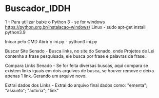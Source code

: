 # Buscador_IDDH
1 - Para utilizar baixe o Python 3 - se for windows https://python.org.br/instalacao-windows/
Linux - sudo apt-get install python3.9

Inicar pelo CMD
Abrir o ini.py - python3 ini.py


Buscar Site Senado - Busca links, no site do Senado, onde Projetos de Lei contenha a frase pesquisada, ele busca por frase e palavras da frase.

Compara Links Senado - Se for feita diversas buscas, aqui compara se existem links iguais em dois arquivos de busca, se houver remove e deixa apenas 1 link. Gerando um arquivo novo.

Extrai dados dos Links - Extrai do arquivo final dados como: "ementa"; "assunto"; "autoria"; "link"
